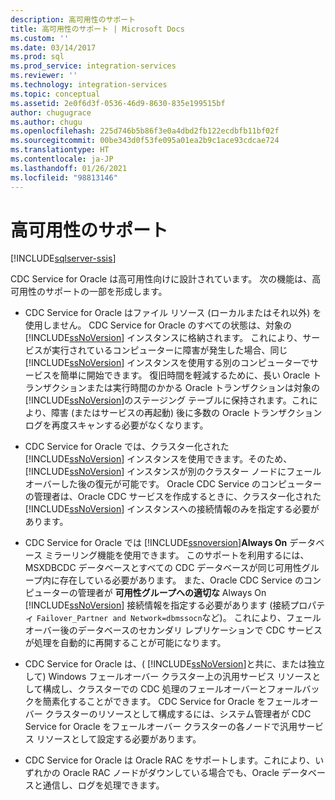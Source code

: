 ```yaml
---
description: 高可用性のサポート
title: 高可用性のサポート | Microsoft Docs
ms.custom: ''
ms.date: 03/14/2017
ms.prod: sql
ms.prod_service: integration-services
ms.reviewer: ''
ms.technology: integration-services
ms.topic: conceptual
ms.assetid: 2e0f6d3f-0536-46d9-8630-835e199515bf
author: chugugrace
ms.author: chugu
ms.openlocfilehash: 225d746b5b86f3e0a4dbd2fb122ecdbfb11bf02f
ms.sourcegitcommit: 00be343d0f53fe095a01ea2b9c1ace93cdcae724
ms.translationtype: HT
ms.contentlocale: ja-JP
ms.lasthandoff: 01/26/2021
ms.locfileid: "98813146"
---
```

# <a name="high-availability-support"></a>高可用性のサポート

[!INCLUDE[sqlserver-ssis](../../includes/applies-to-version/sqlserver-ssis.md)]


  CDC Service for Oracle は高可用性向けに設計されています。 次の機能は、高可用性のサポートの一部を形成します。  
  
-   CDC Service for Oracle はファイル リソース (ローカルまたはそれ以外) を使用しません。 CDC Service for Oracle のすべての状態は、対象の [!INCLUDE[ssNoVersion](../../includes/ssnoversion-md.md)] インスタンスに格納されます。 これにより、サービスが実行されているコンピューターに障害が発生した場合、同じ [!INCLUDE[ssNoVersion](../../includes/ssnoversion-md.md)] インスタンスを使用する別のコンピューターでサービスを簡単に開始できます。 復旧時間を軽減するために、長い Oracle トランザクションまたは実行時間のかかる Oracle トランザクションは対象の [!INCLUDE[ssNoVersion](../../includes/ssnoversion-md.md)]のステージング テーブルに保持されます。これにより、障害 (またはサービスの再起動) 後に多数の Oracle トランザクション ログを再度スキャンする必要がなくなります。  
  
-   CDC Service for Oracle では、クラスター化された [!INCLUDE[ssNoVersion](../../includes/ssnoversion-md.md)] インスタンスを使用できます。そのため、 [!INCLUDE[ssNoVersion](../../includes/ssnoversion-md.md)] インスタンスが別のクラスター ノードにフェールオーバーした後の復元が可能です。 Oracle CDC Service のコンピューターの管理者は、Oracle CDC サービスを作成するときに、クラスター化された [!INCLUDE[ssNoVersion](../../includes/ssnoversion-md.md)] インスタンスへの接続情報のみを指定する必要があります。  
  
-   CDC Service for Oracle では [!INCLUDE[ssnoversion](../../includes/ssnoversion-md.md)]**Always On** データベース ミラーリング機能を使用できます。 このサポートを利用するには、MSXDBCDC データベースとすべての CDC データベースが同じ可用性グループ内に存在している必要があります。 また、Oracle CDC Service のコンピューターの管理者が **可用性グループへの適切な** Always On [!INCLUDE[ssNoVersion](../../includes/ssnoversion-md.md)] 接続情報を指定する必要があります (接続プロパティ `Failover_Partner and Network=dbmssocn`など)。 これにより、フェールオーバー後のデータベースのセカンダリ レプリケーションで CDC サービスが処理を自動的に再開することが可能になります。  
  
-   CDC Service for Oracle は、( [!INCLUDE[ssNoVersion](../../includes/ssnoversion-md.md)]と共に、または独立して) Windows フェールオーバー クラスター上の汎用サービス リソースとして構成し、クラスターでの CDC 処理のフェールオーバーとフォールバックを簡素化することができます。 CDC Service for Oracle をフェールオーバー クラスターのリソースとして構成するには、システム管理者が CDC Service for Oracle をフェールオーバー クラスターの各ノードで汎用サービス リソースとして設定する必要があります。  
  
-   CDC Service for Oracle は Oracle RAC をサポートします。これにより、いずれかの Oracle RAC ノードがダウンしている場合でも、Oracle データベースと通信し、ログを処理できます。  
  
  
